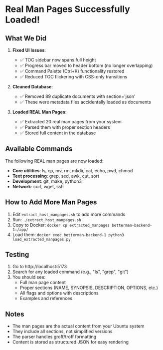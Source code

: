 # Real Man Pages Successfully Loaded!

## What We Did

1. **Fixed UI Issues**:
   - ✅ TOC sidebar now spans full height
   - ✅ Progress bar moved to header bottom (no longer overlapping)
   - ✅ Command Palette (Ctrl+K) functionality restored
   - ✅ Reduced TOC flickering with CSS-only transitions

2. **Cleaned Database**:
   - ✅ Removed 89 duplicate documents with section='json'
   - ✅ These were metadata files accidentally loaded as documents

3. **Loaded REAL Man Pages**:
   - ✅ Extracted 20 real man pages from your system
   - ✅ Parsed them with proper section headers
   - ✅ Stored full content in the database

## Available Commands

The following REAL man pages are now loaded:
- **Core utilities**: ls, cp, mv, rm, mkdir, cat, echo, pwd, chmod
- **Text processing**: grep, sed, awk, cut, sort
- **Development**: git, make, python3
- **Network**: curl, wget, ssh

## How to Add More Man Pages

1. Edit `extract_host_manpages.sh` to add more commands
2. Run: `./extract_host_manpages.sh`
3. Copy to Docker: `docker cp extracted_manpages betterman-backend-1:/app/`
4. Load them: `docker exec betterman-backend-1 python3 load_extracted_manpages.py`

## Testing

1. Go to http://localhost:5173
2. Search for any loaded command (e.g., "ls", "grep", "git")
3. You should see:
   - Full man page content
   - Proper sections (NAME, SYNOPSIS, DESCRIPTION, OPTIONS, etc.)
   - All flags and options with descriptions
   - Examples and references

## Notes

- The man pages are the actual content from your Ubuntu system
- They include all sections, not simplified versions
- The parser handles groff/troff formatting
- Content is stored as structured JSON for easy rendering